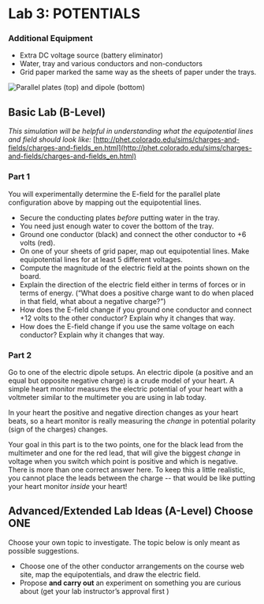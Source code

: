 # Lab 3: POTENTIALS

### Additional Equipment

-   Extra DC voltage source (battery eliminator)
-   Water, tray and various conductors and non-conductors
-   Grid paper marked the same way as the sheets of paper under the trays.

![Parallel plates (top) and dipole (bottom)](lab-III-configurations.png)

## Basic Lab (B-Level)
*This simulation will be helpful in understanding what the equipotential lines and field should look like:*
[http://phet.colorado.edu/sims/charges-and-fields/charges-and-fields_en.html](http://phet.colorado.edu/sims/charges-and-fields/charges-and-fields_en.html)

### Part 1

You will experimentally determine the E-field for the
parallel plate configuration above by mapping out the equipotential lines.

- Secure the conducting plates *before* putting water in the tray.
- You need just enough water to cover the bottom of the tray.
- Ground one conductor (black) and connect the other conductor to +6 volts (red).
- On one of your sheets of grid paper, map out equipotential lines. Make equipotential lines for at least 5 different voltages.
- Compute the magnitude of the electric field at the points shown on the
  board.
- Explain the direction of the electric field either in terms of
  forces or in terms of energy. (“What does a positive charge want to
  do when placed in that field, what about a negative charge?”)
- How does the E-field change if you ground one conductor and
  connect +12 volts to the other conductor? Explain why it changes that way.
- How does the E-field change if you use the same voltage on each
  conductor? Explain why it changes that way.

### Part 2

Go to one of the electric dipole setups. An electric dipole (a positive and an equal but opposite negative charge) is a crude model of your heart. A simple heart monitor measures the electric potential of your heart with a voltmeter similar to the multimeter you are using in lab today.

In your heart the positive and negative direction changes as your heart beats, so a heart monitor is really measuring the *change* in potential polarity (sign of the charges) changes.

Your goal in this part is to the two points, one for the black lead from the multimeter and one for the red lead, that will give the biggest *change* in voltage when you switch which point is positive and which is negative. There is more than one correct answer here. To keep this a little realistic, you cannot place the leads between the charge -- that would be like putting your heart monitor *inside* your heart!

## Advanced/Extended Lab Ideas (A-Level) Choose ONE

Choose your own topic to investigate. The topic below is only meant as
possible suggestions.

- Choose one of the other conductor arrangements on the course web site, map the equipotentials, and draw the electric field.
- Propose **and carry out** an experiment on something you are curious
  about (get your lab instructor’s approval first )
